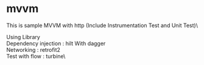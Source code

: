 # mvvm
This is sample MVVM with http (Include Instrumentation Test and Unit Test)\

Using Library\
Dependency injection : hilt With dagger\
Networking : retrofit2\
Test with flow : turbine\






